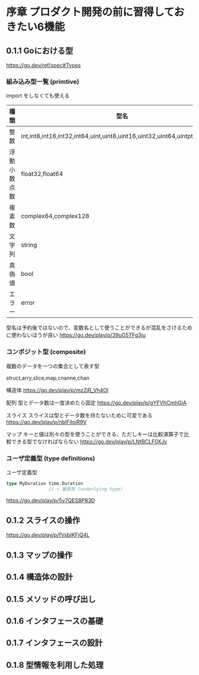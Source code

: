 # 序章 プロダクト開発の前に習得しておきたい6機能
  
##  0.1.1 Goにおける型


https://go.dev/ref/spec#Types
### 組み込み型一覧 (primtive)

import をしなくても使える


| 種類 | 型名 |
|--------|----|
| 整数  | int,int8,int16,int32,int64,uint,uint8,uint16,uint32,uint64,uintptr,byte,rune |
| 浮動小数点数    | float32,float64 |
| 複素数     | complex64,complex128 |
| 文字列     | string |
| 真偽値     | bool |
| エラー     | error |


型名は予約後ではないので、変数名として使うことができるが混乱をさけるために使わないほうが良い
https://go.dev/play/p/39uG5TFg3ju


### コンポジット型 (composite)

複数のデータを一つの集合として表す型

struct,arry,slice,map,cnanne,chan

構造体
https://go.dev/play/p/mzZjR_Vh4Ol


配列
型とデータ数は一度決めたら固定
https://go.dev/play/p/gYFVhCmhGiA


スライス
スライスは型とデータ数を持たないために可変である
https://go.dev/play/p/nblFiIojR9V


マップ
キーと値は別々の型を使うことができる、ただしキーは比較演算子で比較できる型でなければならない
https://go.dev/play/p/LNtBCLF0XJy

### ユーザ定義型 (type definitions)


ユーザ定義型

```go
type MyDuration time.Duration
                // ↑ 基底型 (underlying type)
```

https://go.dev/play/p/5y7QES8P83D


##  0.1.2 スライスの操作


https://go.dev/play/p/fVsbIKFjQ4L

##  0.1.3 マップの操作
##  0.1.4 構造体の設計
##  0.1.5 メソッドの呼び出し
##  0.1.6 インタフェースの基礎
##  0.1.7 インタフェースの設計
##  0.1.8 型情報を利用した処理
